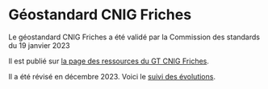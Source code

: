 # Géostandard CNIG Friches

Le géostandard CNIG Friches a été validé par la Commission des standards du 19 janvier 2023

Il est publié sur [la page des ressources du GT CNIG Friches](https://cnig.gouv.fr/ressource-friches-a26047.html#H_Friches).

Il a été révisé en décembre 2023. Voici le [suivi des évolutions](https://github.com/cnigfr/schema-friches/blob/main/standard/231222_Suivi_evolutions_standard_Friches_v2023-12.pdf). 


